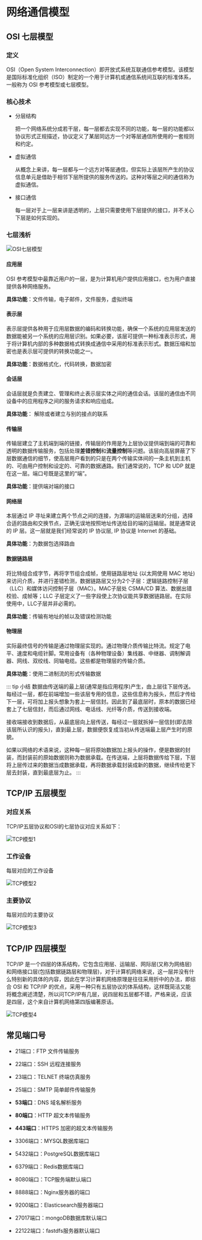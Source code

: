 # 网络通信模型

## OSI 七层模型

### 定义

OSI（Open System Interconnection）即开放式系统互联通信参考模型。该模型是国际标准化组织（ISO）制定的一个用于计算机或通信系统间互联的标准体系，一般称为 OSI 参考模型或七层模型。

### 核心技术
- 分层结构

  把一个网络系统分成若干层，每一层都去实现不同的功能，每一层的功能都以协议形式正规描述，协议定义了某层同远方一个对等层通信所使用的一套规则和约定。

- 虚拟通信

  从概念上来讲，每一层都与一个远方对等层通信，但实际上该层所产生的协议信息单元是借助于相邻下层所提供的服务传送的。这种对等层之间的通信称为虚拟通信。
  
- 接口通信

  每一层对于上一层来讲是透明的，上层只需要使用下层提供的接口，并不关心下层是如何实现的。

### 七层浅析

![OSI七层模型](/blog/images/javascript/OSI七层模型.png)

#### 应用层

OSI 参考模型中最靠近用户的一层，是为计算机用户提供应用接口，也为用户直接提供各种网络服务。

**具体功能**：文件传输，电子邮件，文件服务，虚拟终端

#### 表示层

表示层提供各种用于应用层数据的编码和转换功能，确保一个系统的应用层发送的数据能被另一个系统的应用层识别。如果必要，该层可提供一种标准表示形式，用于将计算机内部的多种数据格式转换成通信中采用的标准表示形式。数据压缩和加密也是表示层可提供的转换功能之一。

**具体功能**：数据格式化，代码转换，数据加密

#### 会话层

会话层就是负责建立、管理和终止表示层实体之间的通信会话。该层的通信由不同设备中的应用程序之间的服务请求和响应组成。

**具体功能**： 解除或者建立与别的接点的联系

#### 传输层

传输层建立了主机端到端的链接，传输层的作用是为上层协议提供端到端的可靠和透明的数据传输服务，包括处理**差错控制**和**流量控制**等问题。该层向高层屏蔽了下层数据通信的细节，使高层用户看到的只是在两个传输实体间的一条主机到主机的、可由用户控制和设定的、可靠的数据通路。我们通常说的，TCP 和 UDP 就是在这一层。端口号既是这里的“端”。

**具体功能**：提供端对端的接口

#### 网络层

本层通过 IP 寻址来建立两个节点之间的连接，为源端的运输层送来的分组，选择合适的路由和交换节点，正确无误地按照地址传送给目的端的运输层。就是通常说的 IP 层。这一层就是我们经常说的 IP 协议层, IP 协议是 Internet 的基础。

**具体功能**：为数据包选择路由

#### 数据链路层

将比特组合成字节，再将字节组合成帧，使用链路层地址 (以太网使用 MAC 地址)来访问介质，并进行差错检测，数据链路层又分为2个子层：逻辑链路控制子层（LLC）和媒体访问控制子层（MAC）。MAC子层处 CSMA/CD 算法、数据出错校验、成帧等；LLC 子层定义了一些字段使上次协议能共享数据链路层。在实际使用中，LLC子层并非必需的。

**具体功能**：传输有地址的帧以及错误检测功能

#### 物理层

实际最终信号的传输是通过物理层实现的。通过物理介质传输比特流。规定了电平、速度和电缆针脚。常用设备有（各种物理设备）集线器、中继器、调制解调器、网线、双绞线、同轴电缆。这些都是物理层的传输介质。

**具体功能**：使用二进制流的形式传输数据

::: tip 小结
数据由传送端的最上层(通常是指应用程序)产生，由上层往下层传送。每经过一层，都在前端增加一些该层专用的信息，这些信息称为报头，然后才传给下一层，可将加上报头想象为套上一层信封。因此到了最底层时，原本的数据已经套上了七层信封，而后通过网线、电话线、光纤等介质，传送到接收端。

接收端接收到数据后，从最底层向上层传送，每经过一层就拆掉一层信封(即去除该层所认识的报头)，直到最上层，数据便恢复成当初从传送端最上层产生时的原貌。

如果以网络的术语来说，这种每一层将原始数据加上报头的操作，便是数据的封装，而封装前的原始数据则称为数据承载。在传送端，上层将数据传给下层，下层将上层传过来的数据当成数据承载，再将数据承载封装成新的数据，继续传给更下层去封装，直到最底层为止。
:::

## TCP/IP 五层模型

### 对应关系

TCP/IP五层协议和OSI的七层协议对应关系如下：

![TCP模型1](/blog/images/javascript/TCP模型1.png)

### 工作设备

每层对应的工作设备

![TCP模型2](/blog/images/javascript/TCP模型2.png)

### 主要协议

每层对应的主要协议

![TCP模型3](/blog/images/javascript/TCP模型3.png)

## TCP/IP 四层模型

TCP/IP 是一个四层的体系结构，它包含应用层、运输层、网际层(又称为网络层)和网络接口层(包括数据链路层和物理层)，对于计算机网络来说，这一层并没有什么特别新的具体的内容，因此在学习计算机网络原理是往往采用折中的办法，即综合 OSI 和 TCP/IP 的优点，采用一种只有五层协议的体系结构，这样既简洁又能将概念阐述清楚，所以问TCP/IP有几层，说四层和五层都不错，严格来说，应该是四层，这个来自计算机网络第四版编著原话。

![TCP模型4](/blog/images/javascript/TCP模型4.png)

## 常见端口号

- 21端口：FTP 文件传输服务
- 22端口：SSH 远程连接服务
- 23端口：TELNET 终端仿真服务
- 25端口：SMTP 简单邮件传输服务
- **53端口**：DNS 域名解析服务
- **80端口**：HTTP 超文本传输服务
- **443端口**：HTTPS 加密的超文本传输服务

- 3306端口：MYSQL数据库端口
- 5432端口：PostgreSQL数据库端口
- 6379端口：Redis数据库端口
- 8080端口：TCP服务端默认端口
- 8888端口：Nginx服务器的端口
- 9200端口：Elasticsearch服务器端口
- 27017端口：mongoDB数据库默认端口
- 22122端口：fastdfs服务器默认端口
